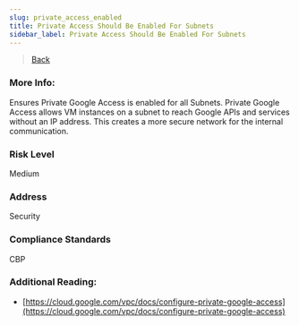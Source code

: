 ```yaml
---
slug: private_access_enabled
title: Private Access Should Be Enabled For Subnets
sidebar_label: Private Access Should Be Enabled For Subnets
---
```

> [Back](../../gcpvpcmonitoring)

### More Info:
Ensures Private Google Access is enabled for all Subnets. Private Google Access allows VM instances on a subnet to reach Google APIs and services without an IP address. This creates a more secure network for the internal communication.

### Risk Level
Medium

### Address
Security

### Compliance Standards
CBP

### Additional Reading:
- [https://cloud.google.com/vpc/docs/configure-private-google-access](https://cloud.google.com/vpc/docs/configure-private-google-access) 
